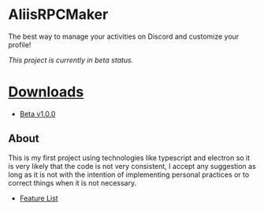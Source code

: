 # AliisRPCMaker
The best way to manage your activities on Discord and customize your profile!

_This project is currently in beta status._

# [Downloads](https://github.com/RexAliis/AliisRPCMaker/releases)

- [Beta v1.0.0](https://github.com/RexAliis/AliisRPCMaker/releases/download/v1.0.0/aliisrpcmaker-win32-x64.zip)

## About
This is my first project using technologies like typescript and electron so it is very likely that the code is not very consistent, I accept any suggestion as long as it is not with the intention of implementing personal practices or to correct things when it is not necessary.

- [Feature List](https://github.com/RexAliis/AliisRPCMaker/blob/main/FEATURE_LIST.md)
